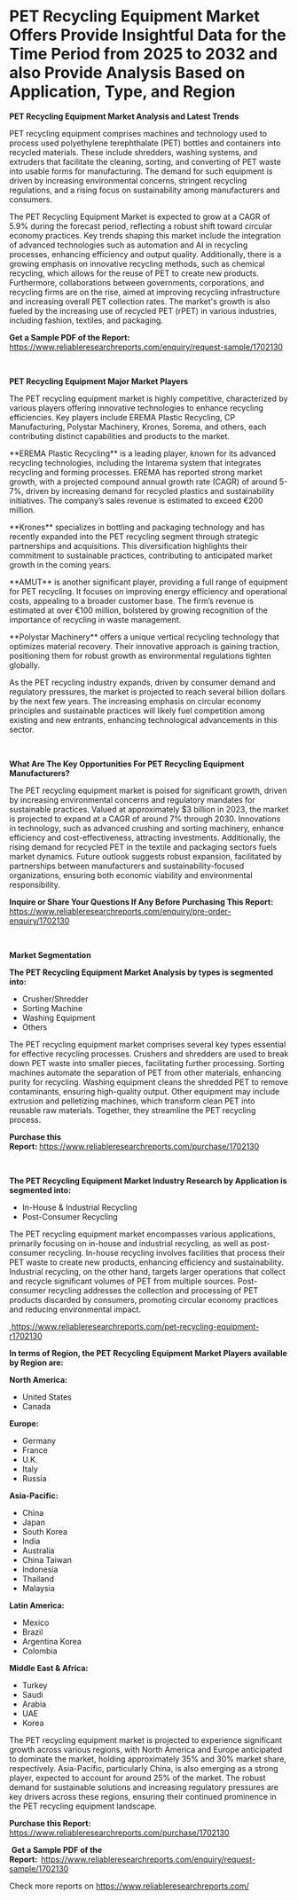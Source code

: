 <p><h1>PET Recycling Equipment Market Offers Provide Insightful Data for the Time Period from 2025 to 2032 and also Provide Analysis Based on Application, Type, and Region</h1></p><p><strong>PET Recycling Equipment Market Analysis and Latest Trends</strong></p>
<p><p>PET recycling equipment comprises machines and technology used to process used polyethylene terephthalate (PET) bottles and containers into recycled materials. These include shredders, washing systems, and extruders that facilitate the cleaning, sorting, and converting of PET waste into usable forms for manufacturing. The demand for such equipment is driven by increasing environmental concerns, stringent recycling regulations, and a rising focus on sustainability among manufacturers and consumers.</p><p>The PET Recycling Equipment Market is expected to grow at a CAGR of 5.9% during the forecast period, reflecting a robust shift toward circular economy practices. Key trends shaping this market include the integration of advanced technologies such as automation and AI in recycling processes, enhancing efficiency and output quality. Additionally, there is a growing emphasis on innovative recycling methods, such as chemical recycling, which allows for the reuse of PET to create new products. Furthermore, collaborations between governments, corporations, and recycling firms are on the rise, aimed at improving recycling infrastructure and increasing overall PET collection rates. The market's growth is also fueled by the increasing use of recycled PET (rPET) in various industries, including fashion, textiles, and packaging.</p></p>
<p><strong>Get a Sample PDF of the Report:&nbsp;</strong> <a href="https://www.reliableresearchreports.com/enquiry/request-sample/1702130?utm_campaign=2538&utm_medium=2&utm_source=Github&utm_content=ia&utm_term=28022025&utm_id=pet-recycling-equipment">https://www.reliableresearchreports.com/enquiry/request-sample/1702130</a></p>
<p>&nbsp;</p>
<p><strong>PET Recycling Equipment Major Market Players</strong></p>
<p><p>The PET recycling equipment market is highly competitive, characterized by various players offering innovative technologies to enhance recycling efficiencies. Key players include EREMA Plastic Recycling, CP Manufacturing, Polystar Machinery, Krones, Sorema, and others, each contributing distinct capabilities and products to the market.</p><p>**EREMA Plastic Recycling** is a leading player, known for its advanced recycling technologies, including the Intarema system that integrates recycling and forming processes. EREMA has reported strong market growth, with a projected compound annual growth rate (CAGR) of around 5-7%, driven by increasing demand for recycled plastics and sustainability initiatives. The company’s sales revenue is estimated to exceed €200 million.</p><p>**Krones** specializes in bottling and packaging technology and has recently expanded into the PET recycling segment through strategic partnerships and acquisitions. This diversification highlights their commitment to sustainable practices, contributing to anticipated market growth in the coming years.</p><p>**AMUT** is another significant player, providing a full range of equipment for PET recycling. It focuses on improving energy efficiency and operational costs, appealing to a broader customer base. The firm’s revenue is estimated at over €100 million, bolstered by growing recognition of the importance of recycling in waste management.</p><p>**Polystar Machinery** offers a unique vertical recycling technology that optimizes material recovery. Their innovative approach is gaining traction, positioning them for robust growth as environmental regulations tighten globally.</p><p>As the PET recycling industry expands, driven by consumer demand and regulatory pressures, the market is projected to reach several billion dollars by the next few years. The increasing emphasis on circular economy principles and sustainable practices will likely fuel competition among existing and new entrants, enhancing technological advancements in this sector.</p></p>
<p>&nbsp;</p>
<p><strong>What Are The Key Opportunities For PET Recycling Equipment Manufacturers?</strong></p>
<p><p>The PET recycling equipment market is poised for significant growth, driven by increasing environmental concerns and regulatory mandates for sustainable practices. Valued at approximately $3 billion in 2023, the market is projected to expand at a CAGR of around 7% through 2030. Innovations in technology, such as advanced crushing and sorting machinery, enhance efficiency and cost-effectiveness, attracting investments. Additionally, the rising demand for recycled PET in the textile and packaging sectors fuels market dynamics. Future outlook suggests robust expansion, facilitated by partnerships between manufacturers and sustainability-focused organizations, ensuring both economic viability and environmental responsibility.</p></p>
<p><strong>Inquire or Share Your Questions If Any Before Purchasing This Report:</strong> <a href="https://www.reliableresearchreports.com/enquiry/pre-order-enquiry/1702130?utm_campaign=2538&utm_medium=2&utm_source=Github&utm_content=ia&utm_term=28022025&utm_id=pet-recycling-equipment">https://www.reliableresearchreports.com/enquiry/pre-order-enquiry/1702130</a></p>
<p>&nbsp;</p>
<p><strong>Market Segmentation</strong></p>
<p><strong>The PET Recycling Equipment Market Analysis by types is segmented into:</strong></p>
<p><ul><li>Crusher/Shredder</li><li>Sorting Machine</li><li>Washing Equipment</li><li>Others</li></ul></p>
<p><p>The PET recycling equipment market comprises several key types essential for effective recycling processes. Crushers and shredders are used to break down PET waste into smaller pieces, facilitating further processing. Sorting machines automate the separation of PET from other materials, enhancing purity for recycling. Washing equipment cleans the shredded PET to remove contaminants, ensuring high-quality output. Other equipment may include extrusion and pelletizing machines, which transform clean PET into reusable raw materials. Together, they streamline the PET recycling process.</p></p>
<p><strong>Purchase this Report:&nbsp;</strong><a href="https://www.reliableresearchreports.com/purchase/1702130?utm_campaign=2538&utm_medium=2&utm_source=Github&utm_content=ia&utm_term=28022025&utm_id=pet-recycling-equipment">https://www.reliableresearchreports.com/purchase/1702130</a></p>
<p>&nbsp;</p>
<p><strong>The PET Recycling Equipment Market Industry Research by Application is segmented into:</strong></p>
<p><ul><li>In-House & Industrial Recycling</li><li>Post-Consumer Recycling</li></ul></p>
<p><p>The PET recycling equipment market encompasses various applications, primarily focusing on in-house and industrial recycling, as well as post-consumer recycling. In-house recycling involves facilities that process their PET waste to create new products, enhancing efficiency and sustainability. Industrial recycling, on the other hand, targets larger operations that collect and recycle significant volumes of PET from multiple sources. Post-consumer recycling addresses the collection and processing of PET products discarded by consumers, promoting circular economy practices and reducing environmental impact.</p></p>
<p><a href="https://www.reliableresearchreports.com/pet-recycling-equipment-r1702130?utm_campaign=2538&utm_medium=2&utm_source=Github&utm_content=ia&utm_term=28022025&utm_id=pet-recycling-equipment">&nbsp;https://www.reliableresearchreports.com/pet-recycling-equipment-r1702130</a></p>
<p><strong>In terms of Region, the PET Recycling Equipment Market Players available by Region are:</strong></p>
<p>
    <p> <strong> North America: </strong>
        <ul>
            <li>United States</li>
            <li>Canada</li>
        </ul>
        </p> 
    <p> <strong> Europe: </strong>
        <ul>
            <li>Germany</li>
            <li>France</li>
            <li>U.K.</li>
            <li>Italy</li>
            <li>Russia</li>
        </ul>
        </p> 
    <p> <strong> Asia-Pacific: </strong>
        <ul>
            <li>China</li>
            <li>Japan</li>
            <li>South Korea</li>
            <li>India</li>
            <li>Australia</li>
            <li>China Taiwan</li>
            <li>Indonesia</li>
            <li>Thailand</li>
            <li>Malaysia</li>
        </ul>
        </p> 
    <p> <strong> Latin America: </strong>
        <ul>
            <li>Mexico</li>
            <li>Brazil</li>
            <li>Argentina Korea</li>
            <li>Colombia</li>
        </ul>
        </p> 
    <p> <strong> Middle East & Africa: </strong>
        <ul>
            <li>Turkey</li>
            <li>Saudi</li>
            <li>Arabia</li>
            <li>UAE</li>
            <li>Korea</li>
        </ul>
    </p>
    </p>
<p><p>The PET recycling equipment market is projected to experience significant growth across various regions, with North America and Europe anticipated to dominate the market, holding approximately 35% and 30% market share, respectively. Asia-Pacific, particularly China, is also emerging as a strong player, expected to account for around 25% of the market. The robust demand for sustainable solutions and increasing regulatory pressures are key drivers across these regions, ensuring their continued prominence in the PET recycling equipment landscape.</p></p>
<p><strong>Purchase this Report: </strong><a href="https://www.reliableresearchreports.com/purchase/1702130?utm_campaign=2538&utm_medium=2&utm_source=Github&utm_content=ia&utm_term=28022025&utm_id=pet-recycling-equipment">https://www.reliableresearchreports.com/purchase/1702130</a></p>
<p>&nbsp;<strong>Get a Sample PDF of the Report:&nbsp;&nbsp;</strong><a href="https://www.reliableresearchreports.com/enquiry/request-sample/1702130?utm_campaign=2538&utm_medium=2&utm_source=Github&utm_content=ia&utm_term=28022025&utm_id=pet-recycling-equipment">https://www.reliableresearchreports.com/enquiry/request-sample/1702130</a></p>
<p><strong></strong></p>
<p>Check more reports on <a href="https://www.reliableresearchreports.com/?utm_campaign=2538&utm_medium=2&utm_source=Github&utm_content=ia&utm_term=28022025&utm_id=pet-recycling-equipment">https://www.reliableresearchreports.com/</a></p>